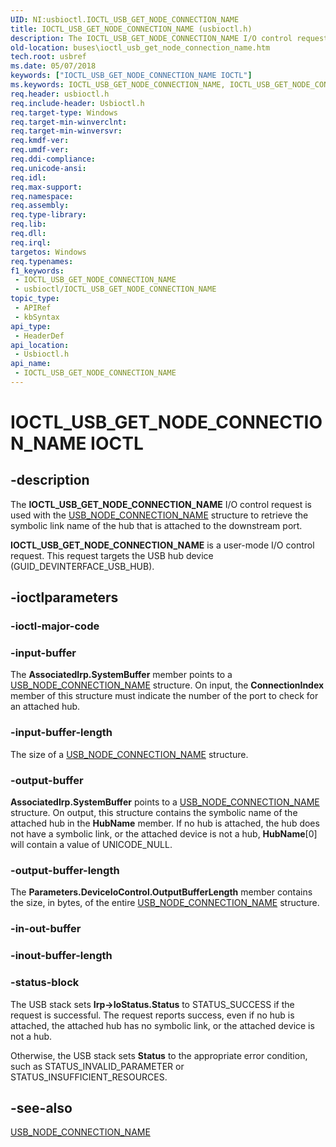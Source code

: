 ```yaml
---
UID: NI:usbioctl.IOCTL_USB_GET_NODE_CONNECTION_NAME
title: IOCTL_USB_GET_NODE_CONNECTION_NAME (usbioctl.h)
description: The IOCTL_USB_GET_NODE_CONNECTION_NAME I/O control request is used with the USB_NODE_CONNECTION_NAME structure to retrieve the symbolic link name of the hub that is attached to the downstream port.IOCTL_USB_GET_NODE_CONNECTION_NAME is a user-mode I/O control request. This request targets the USB hub device (GUID_DEVINTERFACE_USB_HUB).
old-location: buses\ioctl_usb_get_node_connection_name.htm
tech.root: usbref
ms.date: 05/07/2018
keywords: ["IOCTL_USB_GET_NODE_CONNECTION_NAME IOCTL"]
ms.keywords: IOCTL_USB_GET_NODE_CONNECTION_NAME, IOCTL_USB_GET_NODE_CONNECTION_NAME control, IOCTL_USB_GET_NODE_CONNECTION_NAME control code [Buses], buses.ioctl_usb_get_node_connection_name, usbioctl/IOCTL_USB_GET_NODE_CONNECTION_NAME, usbirp_d571c9e6-0caf-4746-bd69-b55fa6a3a407.xml
req.header: usbioctl.h
req.include-header: Usbioctl.h
req.target-type: Windows
req.target-min-winverclnt: 
req.target-min-winversvr: 
req.kmdf-ver: 
req.umdf-ver: 
req.ddi-compliance: 
req.unicode-ansi: 
req.idl: 
req.max-support: 
req.namespace: 
req.assembly: 
req.type-library: 
req.lib: 
req.dll: 
req.irql: 
targetos: Windows
req.typenames: 
f1_keywords:
 - IOCTL_USB_GET_NODE_CONNECTION_NAME
 - usbioctl/IOCTL_USB_GET_NODE_CONNECTION_NAME
topic_type:
 - APIRef
 - kbSyntax
api_type:
 - HeaderDef
api_location:
 - Usbioctl.h
api_name:
 - IOCTL_USB_GET_NODE_CONNECTION_NAME
---
```


# IOCTL_USB_GET_NODE_CONNECTION_NAME IOCTL


## -description

The <b>IOCTL_USB_GET_NODE_CONNECTION_NAME</b> I/O control request is used with the <a href="/windows-hardware/drivers/ddi/usbioctl/ns-usbioctl-_usb_node_connection_name">USB_NODE_CONNECTION_NAME</a> structure to retrieve the symbolic link name of the hub that is attached to the downstream port.

<b>IOCTL_USB_GET_NODE_CONNECTION_NAME</b> is a user-mode I/O control request. This request targets the USB hub device (GUID_DEVINTERFACE_USB_HUB).

## -ioctlparameters

### -ioctl-major-code

### -input-buffer

The <b>AssociatedIrp.SystemBuffer</b> member points to a <a href="/windows-hardware/drivers/ddi/usbioctl/ns-usbioctl-_usb_node_connection_name">USB_NODE_CONNECTION_NAME</a> structure. On input, the <b>ConnectionIndex</b> member of this structure must indicate the number of the port to check for an attached hub.

### -input-buffer-length

The size of a <a href="/windows-hardware/drivers/ddi/usbioctl/ns-usbioctl-_usb_node_connection_name">USB_NODE_CONNECTION_NAME</a> structure.

### -output-buffer

<b>AssociatedIrp.SystemBuffer</b> points to a <a href="/windows-hardware/drivers/ddi/usbioctl/ns-usbioctl-_usb_node_connection_name">USB_NODE_CONNECTION_NAME</a> structure. On output, this structure contains the symbolic name of the attached hub in the <b>HubName</b> member. If no hub is attached, the hub does not have a symbolic link, or the attached device is not a hub, <b>HubName</b>[0] will contain a value of UNICODE_NULL.

### -output-buffer-length

The <b>Parameters.DeviceIoControl.OutputBufferLength</b> member contains the size, in bytes, of the entire <a href="/windows-hardware/drivers/ddi/usbioctl/ns-usbioctl-_usb_node_connection_name">USB_NODE_CONNECTION_NAME</a> structure.

### -in-out-buffer

### -inout-buffer-length

### -status-block

The USB stack sets <b>Irp->IoStatus.Status</b> to STATUS_SUCCESS if the request is successful. The request reports success, even if no hub is attached, the attached hub has no symbolic link, or the attached device is not a hub.

Otherwise, the USB stack sets <b>Status</b> to the appropriate error condition, such as STATUS_INVALID_PARAMETER or STATUS_INSUFFICIENT_RESOURCES.

## -see-also

<a href="/windows-hardware/drivers/ddi/usbioctl/ns-usbioctl-_usb_node_connection_name">USB_NODE_CONNECTION_NAME</a>
